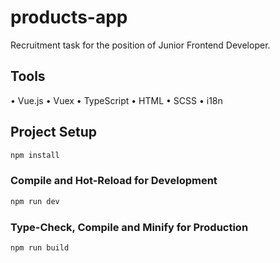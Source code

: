 # products-app

Recruitment task for the position of Junior Frontend Developer.

## Tools

• Vue.js
• Vuex
• TypeScript
• HTML
• SCSS
• i18n

## Project Setup

```sh
npm install
```

### Compile and Hot-Reload for Development

```sh
npm run dev
```

### Type-Check, Compile and Minify for Production

```sh
npm run build
```
